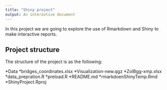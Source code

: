 ```yaml
---
title: "Shiny project"
output: An interavtive document
---
```


In this project we are going to explore the use of Rmarkdown and Shiny to make interactive reports.

## Project structure

The structure of the project is as the following:

*Data
  *bridges_coordinates.xlsx
  *Visualization-new.qgz
  *ZolBgg-xmp.xlsx
*data_prepration.R
*preload.R
*README.md
*rmarkdoenShinyTemp.Rmd
*ShinyProject.Rproj

